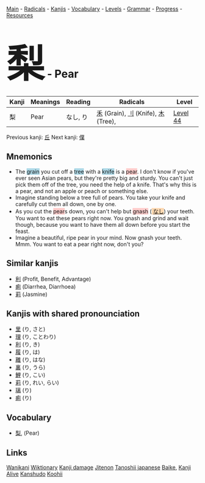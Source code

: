 <style> bigfont {font-size: 100px}</style>
[Main](../README.md) -
[Radicals](../radicals.md) -
[Kanjis](../kanjis.md) -
[Vocabulary](../vocabulary.md) -
[Levels](../levels.md) -
[Grammar](../grammar.md) - 
[Progress](../progress.md) -
[Resources](../resources.md)
# <bigfont> 梨</bigfont> - Pear 

| Kanji | Meanings | Reading | Radicals | Level |
| --- | --- | --- | --- | --- |
| 梨 | Pear | なし, り | [禾](../radicals/禾.md) (Grain), [刂](../radicals/刂.md) (Knife), [木](../radicals/木.md) (Tree),  | [Level 44](../levels/wk_level44.md) |

Previous kanji: [丘](丘.md) Next kanji: [僕](僕.md) 

## Mnemonics
 * The <span style="background-color:#ADD8E6"> grain</span> you cut off a <span style="background-color:#ADD8E6"> tree</span> with a <span style="background-color:#ADD8E6"> knife</span> is a <span style="background-color:#ffcccb"> pear</span>. I don't know if you've ever seen Asian pears, but they're pretty big and sturdy. You can't just pick them off of the tree, you need the help of a knife. That's why this is a pear, and not an apple or peach or something else.
* Imagine standing below a tree full of pears. You take your knife and carefully cut them all down, one by one.
* As you cut the <span style="background-color:#ffcccb"> pear</span>s down, you can't help but <span style="background-color:#ffcccb"> gnash</span> (<span style="background-color:#fed8b1"> [なし](https://jisho.org/search/なし)</span>) your teeth. You want to eat these pears right now. You gnash and grind and wait though, because you want to have them all down before you start the feast.
* Imagine a beautiful, ripe pear in your mind. Now gnash your teeth. Mmm. You want to eat a pear right now, don't you?


## Similar kanjis
 * [利](利.md) (Profit, Benefit, Advantage)
* [痢](痢.md) (Diarrhea, Diarrhoea)
* [莉](莉.md) (Jasmine)



## Kanjis with shared pronounciation
 * [里](里.md) (り, さと)
* [理](理.md) (り, ことわり)
* [利](利.md) (り, き)
* [履](履.md) (り, は)
* [離](離.md) (り, はな)
* [裏](裏.md) (り, うら)
* [鯉](鯉.md) (り, こい)
* [莉](莉.md) (り, れい, らい)
* [璃](璃.md) (り)
* [痢](痢.md) (り)



## Vocabulary
 * [梨](../vocabulary/梨.md), (Pear)




## Links 


[Wanikani](https://www.wanikani.com/kanji/梨)
[Wiktionary](https://en.wiktionary.org/wiki/梨)
[Kanji damage](http://www.kanjidamage.com/kanji/search?utf8=✓&q=梨)
[Jitenon](https://jitenon.com/kanji/梨)
[Tanoshii japanese](https://www.tanoshiijapanese.com/dictionary/kanji.cfm?k=梨)
[Baike](https://baike.baidu.com/item/梨),
[Kanji Alive](https://app.kanjialive.com/梨)
[Kanshudo](https://www.kanshudo.com/searchmn?q=梨)
[Koohii](https://kanji.koohii.com/study/kanji/梨)
